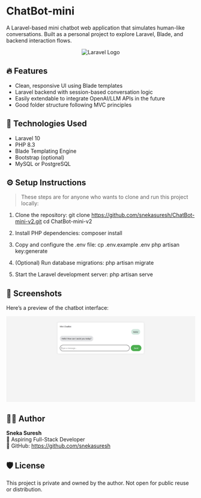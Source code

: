 # ChatBot-mini

A Laravel-based mini chatbot web application that simulates human-like conversations. Built as a personal project to explore Laravel, Blade, and backend interaction flows.

<p align="center">
  <img src="https://laravel.com/img/logomark.min.svg" width="80" alt="Laravel Logo">
</p>

## 🔥 Features

- Clean, responsive UI using Blade templates
- Laravel backend with session-based conversation logic
- Easily extendable to integrate OpenAI/LLM APIs in the future
- Good folder structure following MVC principles

## 🚀 Technologies Used

- Laravel 10
- PHP 8.3
- Blade Templating Engine
- Bootstrap (optional)
- MySQL or PostgreSQL

## ⚙️ Setup Instructions

> These steps are for anyone who wants to clone and run this project locally:

1. Clone the repository:
   git clone https://github.com/snekasuresh/ChatBot-mini-v2.git
   cd ChatBot-mini-v2

2. Install PHP dependencies:
   composer install

3. Copy and configure the .env file:
   cp .env.example .env
   php artisan key:generate

4. (Optional) Run database migrations:
   php artisan migrate

5. Start the Laravel development server:
   php artisan serve

## 📸 Screenshots

Here’s a preview of the chatbot interface:

![Chatbot UI](chatbot-ui.png)

## 🙋‍♀️ Author

**Sneka Suresh**  
💼 Aspiring Full-Stack Developer  
🔗 GitHub: https://github.com/snekasuresh

## 🛡️ License

This project is private and owned by the author. Not open for public reuse or distribution.



